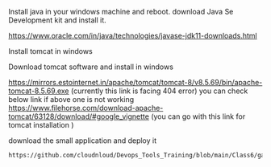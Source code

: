 Install java in your windows machine and reboot.
download Java Se Development kit and install it.

https://www.oracle.com/in/java/technologies/javase-jdk11-downloads.html

Install tomcat in windows

Download tomcat software and install in windows

https://mirrors.estointernet.in/apache/tomcat/tomcat-8/v8.5.69/bin/apache-tomcat-8.5.69.exe (currently this link is facing 404 error)
you can check below link if above one is not working 
https://www.filehorse.com/download-apache-tomcat/63128/download/#google_vignette (you can go with this link for tomcat installation )

download the small application and deploy it
```
https://github.com/cloudnloud/Devops_Tools_Training/blob/main/Class6/gameoflife.war
```

